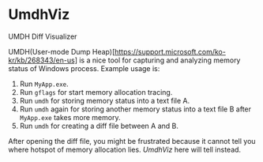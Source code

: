 # UmdhViz
UMDH Diff Visualizer

UMDH(User-mode Dump Heap)[https://support.microsoft.com/ko-kr/kb/268343/en-us] is a nice tool for capturing and 
analyzing memory status of Windows process. Example usage is:

1. Run `MyApp.exe`.
2. Run `gflags` for start memory allocation tracing.
3. Run `umdh` for storing memory status into a text file A.
4. Run `umdh` again for storing another memory status into a text file B after `MyApp.exe` takes more memory.
5. Run `umdh` for creating a diff file between A and B.

After opening the diff file, you might be frustrated because it cannot tell you where hotspot of memory allocation lies. 
*UmdhViz* here will tell instead.
